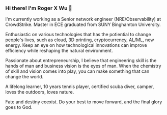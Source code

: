 ### Hi there! I'm Roger X Wu 👋

<!--
**rogerxwu/rogerxwu** is a ✨ _special_ ✨ repository because its `README.md` (this file) appears on your GitHub profile.

Here are some ideas to get you started:

- 🔭 I’m currently working on ...
- 🌱 I’m currently learning ...
- 👯 I’m looking to collaborate on ...
- 🤔 I’m looking for help with ...
- 💬 Ask me about ...
- 📫 How to reach me: ...
- 😄 Pronouns: ...
- ⚡ Fun fact: ...
-->

I'm currently working as a Senior network engineer (NRE/Observability) at CrowdStrike. Master in ECE graduated from SUNY Binghamton University.

Enthusiastic on various technologies that has the potiential to change people's lives, such as cloud, 3D printing, cryptocurrency, AL/ML, new energy. Keep an eye on how technological innovations can improve efficiency while reshaping the natural environment.

Passionate about entrepreneurship, I believe that engineering skill is the hands of man and business vision is the eyes of man. When the chemistry of skill and vision comes into play, you can make something that can change the world.

A lifelong learner, 10 years tennis player, certified scuba diver, camper, loves the outdoors, loves nature.

Fate and destiny coexist. Do your best to move forward, and the final glory goes to God.
